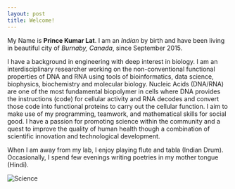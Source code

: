 ```yaml
---
layout: post
title: Welcome!
---
```


My Name is **Prince Kumar Lat**. I am an _Indian_ by birth and have been living in beautiful city of _Burnaby, Canada_, since September 2015. 

I have a background in engineering with deep interest in biology. I am an interdisciplinary researcher working on the non-conventional functional properties of DNA and RNA using tools of bioinformatics, data science, biophysics, biochemistry and molecular biology. Nucleic Acids (DNA/RNA) are one of the most fundamental biopolymer in cells where DNA provides the instructions (code) for cellular activity and RNA decodes and convert those code into functional proteins to carry out the cellular function. I aim to make use of my programming, teamwork, and mathematical skills for social good. I have a passion for promoting science within the community and a quest to improve the quality of human health though a combination of scientific innovation and technological development.

When I am away from my lab, I enjoy playing flute and tabla (Indian Drum). Occasionally, I spend few evenings writing poetries in my mother tongue (Hindi).

![Science](https://media.istockphoto.com/photos/blue-chromosome-dna-and-gradually-glowing-flicker-light-matter-when-picture-id1297146235?k=20&m=1297146235&s=612x612&w=0&h=8U25giWNwomC3yh_4cfWA4qu8NqEtfIDUjXjPdxDSRA=)

